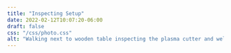 ```yaml
---
title: "Inspecting Setup"
date: 2022-02-12T10:07:20-06:00
draft: false
css: "/css/photo.css"
alt: "Walking next to wooden table inspecting the plasma cutter and welding machines with red trailer and large pine tree in the background."
---
```

